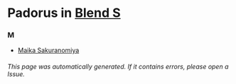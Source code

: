 # Padorus in [Blend S](https://myanimelist.net/manga/86330/Blend_S)

### M
* [Maika Sakuranomiya](https://github.com/shadow578/Project-Padoru/blob/master/table-of-contents/characters/MaikaSakuranomiya.md)

###### This page was automatically generated. If it contains errors, please open a Issue.
